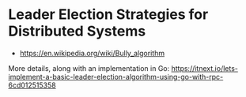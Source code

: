 # Leader Election Strategies for Distributed Systems

* <https://en.wikipedia.org/wiki/Bully_algorithm>

More details, along with an implementation in Go: https://itnext.io/lets-implement-a-basic-leader-election-algorithm-using-go-with-rpc-6cd012515358

